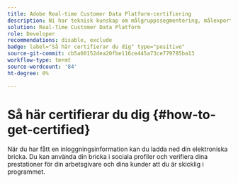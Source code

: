 ```yaml
---
title: Adobe Real-time Customer Data Platform-certifiering
description: Ni har teknisk kunskap om målgruppssegmentering, målexport och aktivering i realtid för enhetliga profiler som följer databestämmelser och integritetsregler, kunddataplattformar (CDP) och kunskap om Adobe Experience Platform.
solution: Real-Time Customer Data Platform
role: Developer
recommendations: disable, exclude
badge: label="Så här certifierar du dig" type="positive"
source-git-commit: cb5a60152dea20fbe116ce445a73ce779785ba13
workflow-type: tm+mt
source-wordcount: '84'
ht-degree: 0%

---
```


# Så här certifierar du dig {#how-to-get-certified}

När du har fått en inloggningsinformation kan du ladda ned din elektroniska bricka. Du kan använda din bricka i sociala profiler och verifiera dina prestationer för din arbetsgivare och dina kunder att du är skicklig i programmet.
